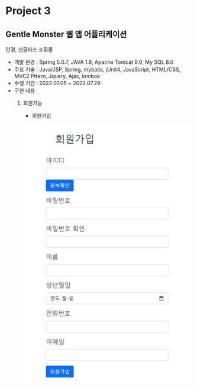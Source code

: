 # Project 3
## Gentle Monster 웹 앱 어플리케이션
안경, 선글라스 쇼핑몰

- 개발 환경 : Spring 5.0.7, JAVA 1.8, Apache Tomcat 9.0, My SQL 8.0
- 주요 기술 : Java/JSP, Spring, mybatis, jUnit4, JavaScript, HTML/CSS, MVC2 Pttern, Jquery, Ajax, lombok
- 수행 기간 : 2022.07.05 ~ 2022.07.29
- 구현 내용
    1. 회원기능
        * 회원가입  

        ![회원가입 페이지](./data/join.png)  
        

